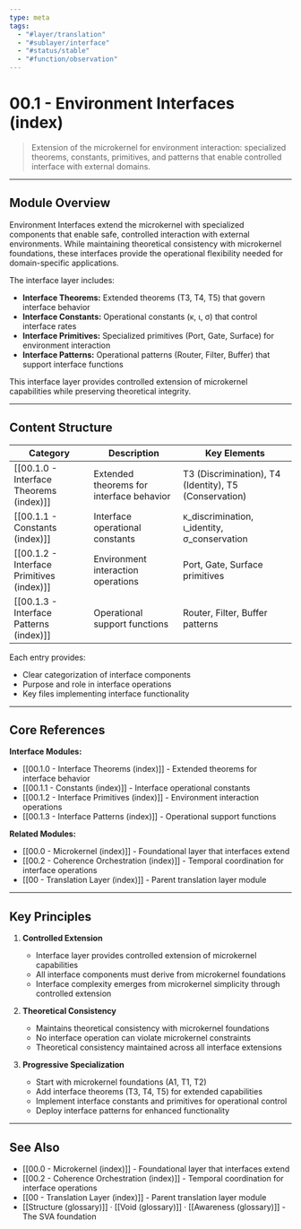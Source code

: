 ```yaml
---
type: meta
tags:
  - "#layer/translation"
  - "#sublayer/interface"
  - "#status/stable"
  - "#function/observation"
---
```


# 00.1 - Environment Interfaces (index)

> Extension of the microkernel for environment interaction: specialized theorems, constants, primitives, and patterns that enable controlled interface with external domains.

---

## Module Overview

Environment Interfaces extend the microkernel with specialized components that enable safe, controlled interaction with external environments. While maintaining theoretical consistency with microkernel foundations, these interfaces provide the operational flexibility needed for domain-specific applications.

The interface layer includes:
- **Interface Theorems:** Extended theorems (T3, T4, T5) that govern interface behavior
- **Interface Constants:** Operational constants (κ, ι, σ) that control interface rates
- **Interface Primitives:** Specialized primitives (Port, Gate, Surface) for environment interaction
- **Interface Patterns:** Operational patterns (Router, Filter, Buffer) that support interface functions

This interface layer provides controlled extension of microkernel capabilities while preserving theoretical integrity.

---

## Content Structure

| Category | Description | Key Elements |
|----------|-------------|--------------|
| [[00.1.0 - Interface Theorems (index)]] | Extended theorems for interface behavior | T3 (Discrimination), T4 (Identity), T5 (Conservation) |
| [[00.1.1 - Constants (index)]] | Interface operational constants | κ_discrimination, ι_identity, σ_conservation |
| [[00.1.2 - Interface Primitives (index)]] | Environment interaction operations | Port, Gate, Surface primitives |
| [[00.1.3 - Interface Patterns (index)]] | Operational support functions | Router, Filter, Buffer patterns |

Each entry provides:
- Clear categorization of interface components
- Purpose and role in interface operations
- Key files implementing interface functionality

---

## Core References

**Interface Modules:**
- [[00.1.0 - Interface Theorems (index)]] - Extended theorems for interface behavior
- [[00.1.1 - Constants (index)]] - Interface operational constants
- [[00.1.2 - Interface Primitives (index)]] - Environment interaction operations
- [[00.1.3 - Interface Patterns (index)]] - Operational support functions

**Related Modules:**
- [[00.0 - Microkernel (index)]] - Foundational layer that interfaces extend
- [[00.2 - Coherence Orchestration (index)]] - Temporal coordination for interface operations
- [[00 - Translation Layer (index)]] - Parent translation layer module

---

## Key Principles

1. **Controlled Extension**
   - Interface layer provides controlled extension of microkernel capabilities
   - All interface components must derive from microkernel foundations
   - Interface complexity emerges from microkernel simplicity through controlled extension

2. **Theoretical Consistency**
   - Maintains theoretical consistency with microkernel foundations
   - No interface operation can violate microkernel constraints
   - Theoretical consistency maintained across all interface extensions

3. **Progressive Specialization**
   - Start with microkernel foundations (A1, T1, T2)
   - Add interface theorems (T3, T4, T5) for extended capabilities
   - Implement interface constants and primitives for operational control
   - Deploy interface patterns for enhanced functionality

---

## See Also

- [[00.0 - Microkernel (index)]] - Foundational layer that interfaces extend
- [[00.2 - Coherence Orchestration (index)]] - Temporal coordination for interface operations
- [[00 - Translation Layer (index)]] - Parent translation layer module
- [[Structure (glossary)]] · [[Void (glossary)]] · [[Awareness (glossary)]] - The SVA foundation